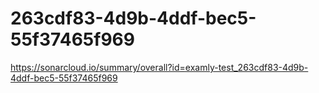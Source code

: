 # 263cdf83-4d9b-4ddf-bec5-55f37465f969
https://sonarcloud.io/summary/overall?id=examly-test_263cdf83-4d9b-4ddf-bec5-55f37465f969

